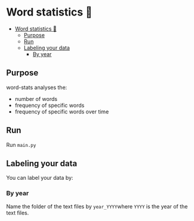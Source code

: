 # Word statistics 🤖

- [Word statistics 🤖](#word-statistics-)
  - [Purpose](#purpose)
  - [Run](#run)
  - [Labeling your data](#labeling-your-data)
    - [By year](#by-year)

## Purpose

word-stats analyses the:

- number of words
- frequency of specific words
- frequency of specific words over time

## Run

Run `main.py`

## Labeling your data

You can label your data by:

### By year

Name the folder of the text files by `year_YYYY`where `YYYY` is the year of the text files.
